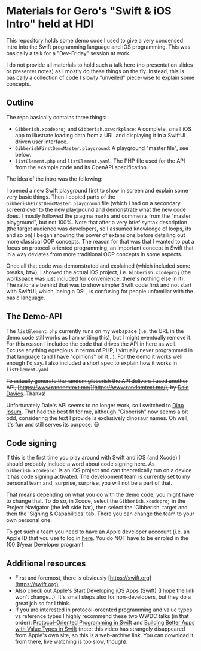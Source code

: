 # Materials for Gero's "Swift & iOS Intro" held at HDI #

This repository holds some demo code I used to give a very condensed intro into the Swift programming language and iOS programming.
This was basically a talk for a "Dev-Friday" session at work.

I do not provide all materials to hold such a talk here (no presentation slides or presenter notes) as I mostly do these things on the fly.
Instead, this is basically a collection of code I slowly "unveiled" piece-wise to explain some concepts.

## Outline ##

The repo basically contains three things:
* `Gibberish.xcodeproj` and `Gibberish.xcworkplace`: A complete, small iOS app to illustrate loading data from a URL and displaying it in a SwiftUI driven user interface.
* `GibberishFirstDemoMaster.playground`: A playground "master file", see below.
* `listElement.php` and `listElement.yaml`. The PHP file used for the API from the example code and its OpenAPI specification.

The idea of the intro was the following:

I opened a new Swift playground first to show in screen and explain some very basic things.
Then I copied parts of the `GibberishFirstDemoMaster.playground` file (which I had on a secondary screen) over to the new playground and demonstrate what the new code does.
I mostly followed the pragma marks and comments from the "master playground", but not 100%.
Note that after a very brief syntax description (the target audience was developers, so I assumed knowledge of loops, ifs and so on) I began showing the power of extensions before detailing out more classical OOP concepts.
The reason for that was that I wanted to put a focus on protocol-oriented programming, an important concept in Swift that in a way deviates from more traditional OOP concepts in some aspects.

Once all that code was demonstrated and explained (which included some breaks, btw), I showed the actual iOS project, i.e. `Gibberish.xcodeproj` (the workspace was just included for convenience, there's nothing else in it). 
The rationale behind that was to show simpler Swift code first and not start with SwiftUI, which, being a DSL, is confusing for people unfamiliar with the basic language.

## The Demo-API ##

The `listElement.php` currently runs on my webspace (i.e. the URL in the demo code still works as I am writing this), but I might eventually remove it.
For this reason I included the code that drives the API in here as well.
Excuse anything egregious in terms of PHP, I virtually never programmed in that language (and I have "opinions" on it...). 
For the demo it works well enough I'd say. 
I also included a short spec to explain how it works in `listElement.yaml`.

~~To actually generate the random gibberish the API delivers I used another API, [https://www.randomtext.me/](https://www.randomtext.me/), by [Dale Davies](https://www.daledavies.co.uk). Thanks!~~

Unfortunately Dale's API seems to no longer work, so I switched to [Dino Ipsum](https://dinoipsum.com).
That had the best fit for me, although "Gibberish" now seems a bit odd, considering the text I provide is exclusively dinosaur names.
Oh well, it's fun and still serves its purpose. :smiley:

## Code signing ##

If this is the first time you play around with Swift and iOS (and Xcode) I should probably include a word about code signing here.
As `Gibberish.xcodeproj` is an iOS project and can theoretically run on a device it has code signing activated.
The development team is currently set to my personal team and, surprise, surprise, you will not be a part of that.

That means depending on what you do with the demo code, you might have to change that.
To do so, in Xcode, select the `Gibberish.xcodeproj` in the Project Navigator (the left side bar), then select the 'Gibberish' target and then the 'Signing & Capabilities' tab.
There you can change the team to your own personal one.

To get such a team you need to have an Apple developer acccount (i.e. an Apple ID that you use to log in [here](https://developer.apple.com/account/). 
You do NOT have to be enroled in the 100 $/year Developer program!

## Additional resources ##

* First and foremost, there is obviously [https://swift.org](https://swift.org).
* Also check out Apple's [Start Developing iOS Apps (Swift)](https://developer.apple.com/library/content/referencelibrary/GettingStarted/DevelopiOSAppsSwift/) (I hope the link won't change...). It's small steps also for non-developers, but they do a great job so far I think.
* If you are interested in protocol-oroented programming and value types vs reference types I highly recommend these two WWDC talks (in that order): [Protocol-Oriented Programming in Swift](https://developer.apple.com/videos/play/wwdc2015/408/) and [Building Better Apps with Value Types in Swift](https://web.archive.org/web/20160423092250/https://developer.apple.com/videos/play/wwdc2015/414/) (note: this video has strangely disappeared from Apple's own site, so this is a web-archive link. You can download it from there, live watching is too slow, though).